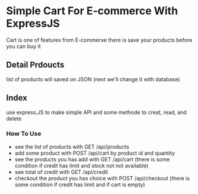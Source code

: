 # Simple Cart For E-commerce With ExpressJS
Cart is one of features from E-commerxe there is save your products before you can buy it

## Detail Prdoucts
list of products will saved on JSON (next we'll change it with database)

## Index
use express.JS to make simple API and some methode to creat, read, and delete

### How To Use
* see the list of products with GET /api/products
* add some product with POST /api/cart by product id and quantity
* see the products you has add with GET /api/cart (there is some condition if credit has limit and stock not not available)
* see total of credit with GET /api/credit
* checkout the product you has choice with POST /api/checkout (there is some condition if credit has limit and if cart is empty)
